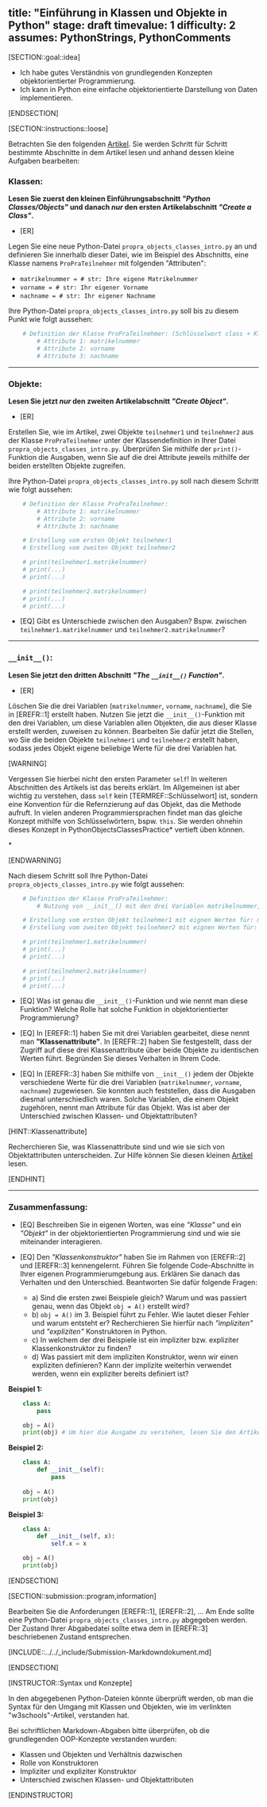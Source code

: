 title: "Einführung in Klassen und Objekte in Python"
stage: draft
timevalue: 1
difficulty: 2
assumes: PythonStrings, PythonComments
---

[SECTION::goal::idea]

- Ich habe gutes Verständnis von grundlegenden Konzepten objektorientierter Programmierung.  
- Ich kann in Python eine einfache objektorientierte Darstellung von Daten implementieren.  

[ENDSECTION]

[SECTION::instructions::loose]

Betrachten Sie den folgenden [Artikel](https://www.w3schools.com/python/python_classes.asp). Sie werden Schritt für Schritt bestimmte Abschnitte in dem Artikel lesen und anhand dessen kleine Aufgaben bearbeiten:

### Klassen:

**Lesen Sie zuerst den kleinen Einführungsabschnitt *"Python Classes/Objects"* und danach *nur* den ersten Artikelabschnitt *"Create a Class"*.**

- [ER]

Legen Sie eine neue Python-Datei `propra_objects_classes_intro.py` an und definieren Sie innerhalb dieser Datei, wie im Beispiel des Abschnitts, eine Klasse namens `ProPraTeilnehmer` mit folgenden "Attributen":

- `matrikelnummer = # str: Ihre eigene Matrikelnummer`  
- `vorname = # str: Ihr eigener Vorname`  
- `nachname = # str: Ihr eigener Nachname`  

Ihre Python-Datei `propra_objects_classes_intro.py` soll bis zu diesem Punkt wie folgt aussehen:

```python
    # Definition der Klasse ProPraTeilnehmer: (Schlüsselwort class + Klassenname + :)
        # Attribute 1: matrikelnummer
        # Attribute 2: vorname
        # Attribute 3: nachname
```

---

### Objekte:

**Lesen Sie jetzt *nur* den zweiten Artikelabschnitt *"Create Object"*.**

- [ER]

Erstellen Sie, wie im Artikel, zwei Objekte `teilnehmer1` und `teilnehmer2` aus der Klasse `ProPraTeilnehmer` unter der Klassendefinition in Ihrer Datei `propra_objects_classes_intro.py`. Überprüfen Sie mithilfe der `print()`-Funktion die Ausgaben, wenn Sie auf die drei Attribute jeweils mithilfe der beiden erstellten Objekte zugreifen. 

Ihre Python-Datei `propra_objects_classes_intro.py` soll nach diesem Schritt wie folgt aussehen:

```python
    # Definition der Klasse ProPraTeilnehmer:
        # Attribute 1: matrikelnummer
        # Attribute 2: vorname
        # Attribute 3: nachname

    # Erstellung vom ersten Objekt teilnehmer1
    # Erstellung vom zweiten Objekt teilnehmer2

    # print(teilnehmer1.matrikelnummer)
    # print(...)
    # print(...)

    # print(teilnehmer2.matrikelnummer)
    # print(...)
    # print(...)
```

- [EQ] Gibt es Unterschiede zwischen den Ausgaben? Bspw. zwischen `teilnehmer1.matrikelnummer` und `teilnehmer2.matrikelnummer`?


---

### `__init__()`:

**Lesen Sie jetzt den dritten Abschnitt *"The `__init__()` Function"*.**

- [ER]

Löschen Sie die drei Variablen (`matrikelnummer`, `vorname`, `nachname`), die Sie in [EREFR::1] erstellt haben. Nutzen Sie jetzt die `__init__()`-Funktion mit den drei Variablen, um diese Variablen allen Objekten, die aus dieser Klasse erstellt werden, zuweisen zu können. Bearbeiten Sie dafür jetzt die Stellen, wo Sie die beiden Objekte `teilnehmer1` und `teilnehmer2` erstellt haben, sodass jedes Objekt eigene beliebige Werte für die drei Variablen hat.

[WARNING]

Vergessen Sie hierbei nicht den ersten Parameter `self`! In weiteren Abschnitten des Artikels ist das bereits erklärt. Im Allgemeinen ist aber wichtig zu verstehen, dass `self` kein [TERMREF::Schlüsselwort] ist, sondern eine Konvention für die Refernzierung auf das Objekt, das die Methode aufruft. In vielen anderen Programmiersprachen findet man das gleiche Konzept mithilfe von Schlüsselwörtern, bspw. `this`. Sie werden ohnehin dieses Konzept in PythonObjectsClassesPractice* vertieft üben können. 
<!-- ref:PythonObjectsClassesPractice -->*

[ENDWARNING]

Nach diesem Schritt soll Ihre Python-Datei `propra_objects_classes_intro.py` wie folgt aussehen:

```python
    # Definition der Klasse ProPraTeilnehmer:
        # Nutzung von __init__() mit den drei Variablen matrikelnummer, vorname und nachname

    # Erstellung vom ersten Objekt teilnehmer1 mit eignen Werten für: matrikelnummer, vorname, nachname
    # Erstellung vom zweiten Objekt teilnehmer2 mit eignen Werten für: matrikelnummer, vorname, nachname

    # print(teilnehmer1.matrikelnummer)
    # print(...)
    # print(...)

    # print(teilnehmer2.matrikelnummer)
    # print(...)
    # print(...)
```

- [EQ] Was ist genau die `__init__()`-Funktion und wie nennt man diese Funktion? Welche Rolle hat solche Funktion in objektorientierter Programmierung?

- [EQ] In [EREFR::1] haben Sie mit drei Variablen gearbeitet, diese nennt man **"Klassenattribute"**. In [EREFR::2] haben Sie festgestellt, dass der Zugriff auf diese drei Klassenattribute über beide Objekte zu identischen Werten führt. Begründen Sie dieses Verhalten in Ihrem Code.

- [EQ] In [EREFR::3] haben Sie mithilfe von `__init__()` jedem der Objekte verschiedene Werte für die drei Variablen (`matrikelnummer`, `vorname`, `nachname`) zugewiesen. Sie konnten auch feststellen, dass die Ausgaben diesmal unterschiedlich waren. Solche Variablen, die einem Objekt zugehören, nennt man Attribute für das Objekt. Was ist aber der Unterschied zwischen Klassen- und Objektattributen?


[HINT::Klassenattribute]

Recherchieren Sie, was Klassenattribute sind und wie sie sich von Objektattributen unterscheiden. 
Zur Hilfe können Sie diesen kleinen [Artikel](https://www.educative.io/answers/what-is-a-python-class-attribute) lesen.

[ENDHINT]

---

### Zusammenfassung:

- [EQ] Beschreiben Sie in eigenen Worten, was eine *"Klasse"* und ein *"Objekt"* in der objektorientierten Programmierung sind und wie sie miteinander interagieren.  

- [EQ] Den *"Klassenkonstruktor"* haben Sie im Rahmen von [EREFR::2] und [EREFR::3] kennengelernt. Führen Sie folgende Code-Abschnitte in Ihrer eigenen Programmierumgebung aus. Erklären Sie danach das Verhalten und den Unterschied. Beantworten Sie dafür folgende Fragen:

    - a) Sind die ersten zwei Beispiele gleich? Warum und was passiert genau, wenn das Objekt `obj = A()` erstellt wird?  
    - b) `obj = A()` im 3. Beispiel führt zu Fehler. Wie lautet dieser Fehler und warum entsteht er? Recherchieren Sie hierfür nach *"impliziten"* und *"expliziten"* Konstruktoren in Python.   
    - c) In welchem der drei Beispiele ist ein impliziter bzw. expliziter Klassenkonstruktor zu finden?   
    - d) Was passiert mit dem impliziten Konstruktor, wenn wir einen expliziten definieren? Kann der implizite weiterhin verwendet werden, wenn ein expliziter bereits definiert ist?  

**Beispiel 1:**

```python
    class A:
        pass

    obj = A()
    print(obj) # Um hier die Ausgabe zu verstehen, lesen Sie den Artikelabschnitt "The __str__() Function"
```

**Beispiel 2:**

```python
    class A:
        def __init__(self):
            pass
            
    obj = A()
    print(obj)
```

**Beispiel 3:**

```python
    class A:
        def __init__(self, x):
            self.x = x

    obj = A()
    print(obj)
```

[ENDSECTION]

[SECTION::submission::program,information]

Bearbeiten Sie die Anforderungen [EREFR::1], [EREFR::2], ... Am Ende sollte eine Python-Datei `propra_objects_classes_intro.py` abgegeben werden. Der Zustand Ihrer Abgabedatei sollte etwa dem in [EREFR::3] beschriebenen Zustand entsprechen. 

[INCLUDE::../../_include/Submission-Markdowndokument.md]

[ENDSECTION]

[INSTRUCTOR::Syntax und Konzepte]

In den abgegebenen Python-Dateien könnte überprüft werden, ob man die Syntax für den Umgang mit Klassen und Objekten, wie im verlinkten "w3schools"-Artikel, verstanden hat.

Bei schriftlichen Markdown-Abgaben bitte überprüfen, ob die grundlegenden OOP-Konzepte verstanden wurden:  
- Klassen und Objekten und Verhältnis dazwischen  
- Rolle von Konstruktoren  
- Impliziter und expliziter Konstruktor  
- Unterschied zwischen Klassen- und Objektattributen  

[ENDINSTRUCTOR]